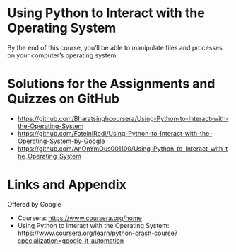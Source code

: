 # Using Python to Interact with the Operating System
By the end of this course, you’ll be able to manipulate files and processes on your computer’s operating system.

Solutions for the Assignments and Quizzes on GitHub 
========================================================

- https://github.com/Bharatsinghcoursera/Using-Python-to-Interact-with-the-Operating-System
- https://github.com/FoteiniRodi/Using-Python-to-Interact-with-the-Operating-System-by-Google
- https://github.com/AnOnYmOus001100/Using_Python_to_Interact_with_the_Operating_System

Links and Appendix
========================================================
Offered by Google

- Coursera: https://www.coursera.org/home
- Using Python to Interact with the Operating System: https://www.coursera.org/learn/python-crash-course?specialization=google-it-automation


